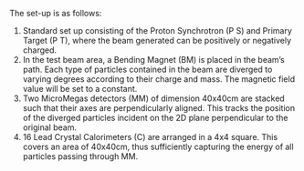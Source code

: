 
The set-up is as follows:




1. Standard set up consisting of the Proton Synchrotron (P S) and Primary
Target (P T), where the beam generated can be positively or negatively
charged.
2. In the test beam area, a Bending Magnet (BM) is placed in the beam’s
path. Each type of particles contained in the beam are diverged to varying
degrees according to their charge and mass. The magnetic field value will
be set to a constant.
3. Two MicroMegas detectors (MM) of dimension 40x40cm are stacked such
that their axes are perpendicularly aligned. This tracks the position of the
diverged particles incident on the 2D plane perpendicular to the original
beam.
4. 16 Lead Crystal Calorimeters (C) are arranged in a 4x4 square. This
covers an area of 40x40cm, thus sufficiently capturing the energy of all
particles passing through MM.
